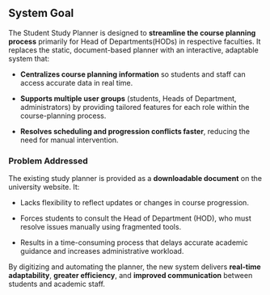 ## System Goal

The Student Study Planner is designed to **streamline the course planning process** primarily for Head of Departments(HODs) in respective faculties. It replaces the static, document-based planner with an interactive, adaptable system that:

- **Centralizes course planning information** so students and staff can access accurate data in real time.
    
- **Supports multiple user groups** (students, Heads of Department, administrators) by providing tailored features for each role within the course-planning process.
    
- **Resolves scheduling and progression conflicts faster**, reducing the need for manual intervention.
    

### Problem Addressed

The existing study planner is provided as a **downloadable document** on the university website. It:

- Lacks flexibility to reflect updates or changes in course progression.
    
- Forces students to consult the Head of Department (HOD), who must resolve issues manually using fragmented tools.
    
- Results in a time-consuming process that delays accurate academic guidance and increases administrative workload.
    

By digitizing and automating the planner, the new system delivers **real-time adaptability**, **greater efficiency**, and **improved communication** between students and academic staff.